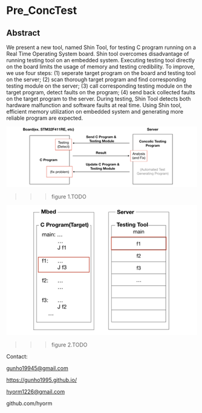# Pre_ConcTest


## Abstract
  We present a new tool, named Shin Tool, for  testing C program running on a Real Time Operating System board. Shin tool overcomes disadvantage of running testing tool on an embedded system. Executing testing tool directly on the board limits the usage of memory and testing credibility. To improve, we use four steps: (1) seperate target program on the board and testing tool on the server; (2) scan thorough target program and find corresponding testing module on the server; (3) call corresponding testing module on the target program, detect faults on the program; (4) send back collected faults on the target program to the server. During testing, Shin Tool detects both hardware malfunction and software faults at real time. Using Shin tool, efficient memory utilization on embedded system and generating more reliable program are expected.
  
![Alt text](/image/readme/figure1.png)
>>> figure 1.TODO

![Alt text](/image/readme/figure2.jpeg)
>>> figure 2.TODO




Contact:

gunho19945@gmail.com 

  https://gunho1995.github.io/ 
  
hyorm1226@gmail.com 

  github.com/hyorm
  

